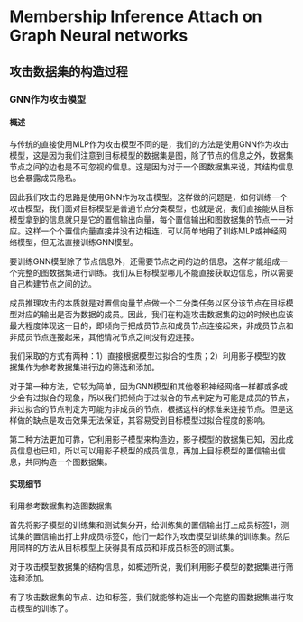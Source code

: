# Membership Inference Attach on Graph Neural networks

## 攻击数据集的构造过程

### GNN作为攻击模型

#### 概述

与传统的直接使用MLP作为攻击模型不同的是，我们的方法是使用GNN作为攻击模型，这是因为我们注意到目标模型的数据集是图，除了节点的信息之外，数据集节点之间的边也是不可忽视的信息。这是因为对于一个图数据集来说，其结构信息也会暴露成员隐私。

因此我们攻击的思路是使用GNN作为攻击模型。这样做的问题是，如何训练一个攻击模型，我们面对目标模型是普通节点分类模型，也就是说，我们直接能从目标模型拿到的信息就只是它的置信输出向量，每个置信输出和图数据集的节点一一对应。这样一个个置信向量直接并没有边相连，可以简单地用了训练MLP或神经网络模型，但无法直接训练GNN模型。

要训练GNN模型除了节点信息外，还需要节点之间的边的信息，这样才能组成一个完整的图数据集进行训练。我们从目标模型哪儿不能直接获取边信息，所以需要自己构建节点之间的边。

成员推理攻击的本质就是对置信向量节点做一个二分类任务以区分该节点在目标模型对应的输出是否为数据的成员。因此，我们在构造攻击数据集的边的时候也应该最大程度体现这一目的，即倾向于把成员节点和成员节点连接起来，非成员节点和非成员节点连接起来，其他情况节点之间没有边连接。

我们采取的方式有两种：1）直接根据模型过拟合的性质；2）利用影子模型的数据集作为参考数据集进行边的筛选和添加。

对于第一种方法，它较为简单，因为GNN模型和其他卷积神经网络一样都或多或少会有过拟合的现象，所以我们把倾向于过拟合的节点判定为可能是成员的节点，非过拟合的节点判定为可能为非成员的节点，根据这样的标准来连接节点。但是这样做的缺点是攻击效果无法保证，其容易受到目标模型过拟合程度的影响。

第二种方法更加可靠，它利用影子模型来构造边，影子模型的数据集已知，因此成员信息也已知，所以可以用影子模型的成员信息，再加上目标模型的置信输出信息，共同构造一个图数据集。

#### 实现细节

利用参考数据集构造图数据集

首先将影子模型的训练集和测试集分开，给训练集的置信输出打上成员标签1，测试集的置信输出打上非成员标签0，他们一起作为攻击模型训练集的训练集。然后用同样的方法从目标模型上获得具有成员和非成员标签的测试集。

对于攻击模型数据集的结构信息，如概述所说，我们利用影子模型的数据集进行筛选和添加。

有了攻击数据集的节点、边和标签，我们就能够构造出一个完整的图数据集进行攻击模型的训练了。

